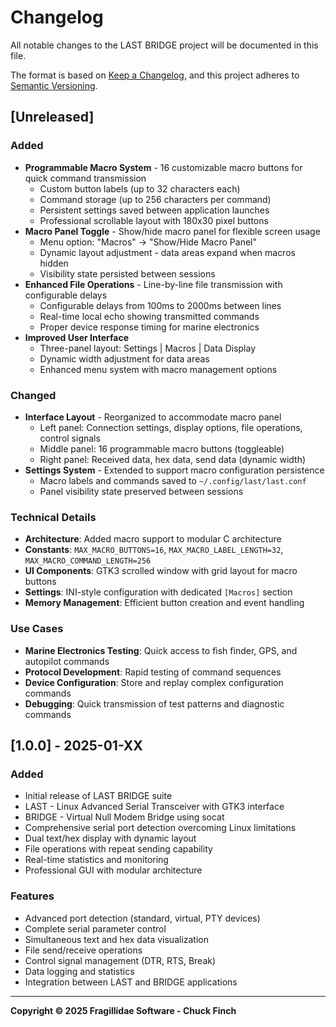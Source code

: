 # Changelog

All notable changes to the LAST BRIDGE project will be documented in this file.

The format is based on [Keep a Changelog](https://keepachangelog.com/en/1.0.0/),
and this project adheres to [Semantic Versioning](https://semver.org/spec/v2.0.0.html).

## [Unreleased]

### Added
- **Programmable Macro System** - 16 customizable macro buttons for quick command transmission
  - Custom button labels (up to 32 characters each)
  - Command storage (up to 256 characters per command)
  - Persistent settings saved between application launches
  - Professional scrollable layout with 180x30 pixel buttons
- **Macro Panel Toggle** - Show/hide macro panel for flexible screen usage
  - Menu option: "Macros" → "Show/Hide Macro Panel"
  - Dynamic layout adjustment - data areas expand when macros hidden
  - Visibility state persisted between sessions
- **Enhanced File Operations** - Line-by-line file transmission with configurable delays
  - Configurable delays from 100ms to 2000ms between lines
  - Real-time local echo showing transmitted commands
  - Proper device response timing for marine electronics
- **Improved User Interface**
  - Three-panel layout: Settings | Macros | Data Display
  - Dynamic width adjustment for data areas
  - Enhanced menu system with macro management options

### Changed
- **Interface Layout** - Reorganized to accommodate macro panel
  - Left panel: Connection settings, display options, file operations, control signals
  - Middle panel: 16 programmable macro buttons (toggleable)
  - Right panel: Received data, hex data, send data (dynamic width)
- **Settings System** - Extended to support macro configuration persistence
  - Macro labels and commands saved to `~/.config/last/last.conf`
  - Panel visibility state preserved between sessions

### Technical Details
- **Architecture**: Added macro support to modular C architecture
- **Constants**: `MAX_MACRO_BUTTONS=16`, `MAX_MACRO_LABEL_LENGTH=32`, `MAX_MACRO_COMMAND_LENGTH=256`
- **UI Components**: GTK3 scrolled window with grid layout for macro buttons
- **Settings**: INI-style configuration with dedicated `[Macros]` section
- **Memory Management**: Efficient button creation and event handling

### Use Cases
- **Marine Electronics Testing**: Quick access to fish finder, GPS, and autopilot commands
- **Protocol Development**: Rapid testing of command sequences
- **Device Configuration**: Store and replay complex configuration commands
- **Debugging**: Quick transmission of test patterns and diagnostic commands

## [1.0.0] - 2025-01-XX

### Added
- Initial release of LAST BRIDGE suite
- LAST - Linux Advanced Serial Transceiver with GTK3 interface
- BRIDGE - Virtual Null Modem Bridge using socat
- Comprehensive serial port detection overcoming Linux limitations
- Dual text/hex display with dynamic layout
- File operations with repeat sending capability
- Real-time statistics and monitoring
- Professional GUI with modular architecture

### Features
- Advanced port detection (standard, virtual, PTY devices)
- Complete serial parameter control
- Simultaneous text and hex data visualization
- File send/receive operations
- Control signal management (DTR, RTS, Break)
- Data logging and statistics
- Integration between LAST and BRIDGE applications

---

**Copyright © 2025 Fragillidae Software - Chuck Finch**

